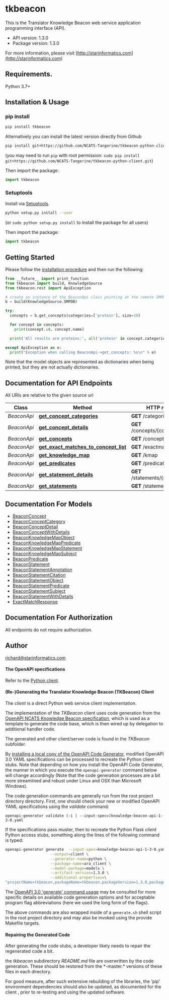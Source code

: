 # tkbeacon

This is the Translator Knowledge Beacon web service application programming interface (API).

- API version: 1.3.0
- Package version: 1.3.0

For more information, please visit [http://starinformatics.com](http://starinformatics.com)

## Requirements.

Python 3.7+

## Installation & Usage
### pip install

```sh
pip install tkbeacon
```

Alternatively you can install the latest version directly from Github

```sh
pip install git+https://github.com/NCATS-Tangerine/tkbeacon-python-client.git
```
(you may need to run `pip` with root permission: `sudo pip install git+https://github.com/NCATS-Tangerine/tkbeacon-python-client.git`)

Then import the package:
```python
import tkbeacon
```

### Setuptools

Install via [Setuptools](http://pypi.python.org/pypi/setuptools).

```sh
python setup.py install --user
```
(or `sudo python setup.py install` to install the package for all users)

Then import the package:
```python
import tkbeacon
```

## Getting Started

Please follow the [installation procedure](#installation--usage) and then run the following:

```python
from __future__ import print_function
from tkbeacon import build, KnowledgeSource
from tkbeacon.rest import ApiException

# create an instance of the BeaconApi class pointing at the remote SMPDB beacon
b = build(KnowledgeSource.SMPDB)

try:
  concepts = b.get_concepts(categories=['protein'], size=10)

  for concept in concepts:
    print(concept.id, concept.name)

  print('All results are proteins:', all('protein' in concept.categories for concept in concepts))

except ApiException as e:
  print("Exception when calling BeaconApi->get_concepts: %s\n" % e)
```

Note that the model objects are represented as dictionaries when being printed, but they are not actually dictionaries.

## Documentation for API Endpoints

All URIs are relative to the given source url

Class | Method | HTTP request | Description
------------ | ------------- | ------------- | -------------
*BeaconApi* | [**get_concept_categories**](docs/BeaconApi.md#get_concept_categories) | **GET** /categories |
*BeaconApi* | [**get_concept_details**](docs/BeaconApi.md#get_concept_details) | **GET** /concepts/{concept_id} |
*BeaconApi* | [**get_concepts**](docs/BeaconApi.md#get_concepts) | **GET** /concepts |
*BeaconApi* | [**get_exact_matches_to_concept_list**](docs/BeaconApi.md#get_exact_matches_to_concept_list) | **GET** /exactmatches |
*BeaconApi* | [**get_knowledge_map**](docs/BeaconApi.md#get_knowledge_map) | **GET** /kmap |
*BeaconApi* | [**get_predicates**](docs/BeaconApi.md#get_predicates) | **GET** /predicates |
*BeaconApi* | [**get_statement_details**](docs/BeaconApi.md#get_statement_details) | **GET** /statements/{statement_id} |
*BeaconApi* | [**get_statements**](docs/BeaconApi.md#get_statements) | **GET** /statements |


## Documentation For Models

 - [BeaconConcept](docs/BeaconConcept.md)
 - [BeaconConceptCategory](docs/BeaconConceptCategory.md)
 - [BeaconConceptDetail](docs/BeaconConceptDetail.md)
 - [BeaconConceptWithDetails](docs/BeaconConceptWithDetails.md)
 - [BeaconKnowledgeMapObject](docs/BeaconKnowledgeMapObject.md)
 - [BeaconKnowledgeMapPredicate](docs/BeaconKnowledgeMapPredicate.md)
 - [BeaconKnowledgeMapStatement](docs/BeaconKnowledgeMapStatement.md)
 - [BeaconKnowledgeMapSubject](docs/BeaconKnowledgeMapSubject.md)
 - [BeaconPredicate](docs/BeaconPredicate.md)
 - [BeaconStatement](docs/BeaconStatement.md)
 - [BeaconStatementAnnotation](docs/BeaconStatementAnnotation.md)
 - [BeaconStatementCitation](docs/BeaconStatementCitation.md)
 - [BeaconStatementObject](docs/BeaconStatementObject.md)
 - [BeaconStatementPredicate](docs/BeaconStatementPredicate.md)
 - [BeaconStatementSubject](docs/BeaconStatementSubject.md)
 - [BeaconStatementWithDetails](docs/BeaconStatementWithDetails.md)
 - [ExactMatchResponse](docs/ExactMatchResponse.md)


## Documentation For Authorization

 All endpoints do not require authorization.


## Author

richard@starinformatics.com

#### The OpenAPI specifications

Refer to the [Python client](./tkbeacon).  

#### (Re-)Generating the Translator Knowledge Beacon (TKBeacon) Client

The *client* is a direct Python web service client implementation.

The implementation of the *TKBeacon* client uses code generation from the 
[OpenAPI NCATS Knowledge Beacon specification](knowledge-beacon-OA3-api_1-3-0.yaml), 
which is used as a template to generate the code base, which is then wired up by delegation to additional handler code.   
 
The generated and other client/server code is found in the *TKBeacon* subfolder.

By [installing a local copy of the OpenAPI Code Generator](https://openapi-generator.tech/docs/installation), 
modified OpenAPI 3.0 YAML specifications can be processed to recreate the Python client stubs.
Note that depending on how you install the OpenAPI Code Generator, the manner in which you execute the 
 `openapi-generator` command below will change accordingly (Note that the code generation processes are a bit more 
 streamlined and robust under Linux and OSX than Microsoft Windows).

The code generation commands are generally run from the root project directory directory.  First, one should check 
your new or modified OpenAPI YAML specifications using the _validate_ command:

```
openapi-generator validate (-i | --input-spec=)knowledge-beacon-api-1-3-0.yaml
```

If the specifications pass muster, then to recreate the Python Flask *client* Python access stubs, 
something along the lines of the following command is typed:

```bash
openapi-generator generate  --input-spec=knowledge-beacon-api-1-3-0.yaml \
                    --output=client \
                    --generator-name=python \
                    --package-name=ara_client \
	                --model-package=models \
	                --artifact-version=1.3.0 \
	                --additional-properties=\
"projectName=tkbeacon,packageName=tkbeacon,packageVersion=1.3.0,packageUrl=https://github.com/NCATS-Tangerine/tkbeacon-python-client.git"
```

The [OpenAPI 3.0 'generate' command usage](https://openapi-generator.tech/docs/usage#generate) may be consulted
for more specific details on available code generation options and for acceptable program flag abbreviations (here we
used the long form of the flags).

The above commands are also wrapped inside of a `generate.sh` shell script in the root project directory and 
may also be invoked using the provide Makefile targets.

#### Repairing the Generated Code

After generating the code stubs, a developer likely needs to repair the regenerated code a bit.

the *tkbeacon* subdirectory _README.md_ file are overwritten by the code generation. 
These should be restored from the \*-master.\* versions of these files in each directory.
 
For good measure, after such extensive rebuilding of the libraries, the 'pip' environment dependencies should also 
be updated, as documented for the client , prior to re-testing and using the updated software.
